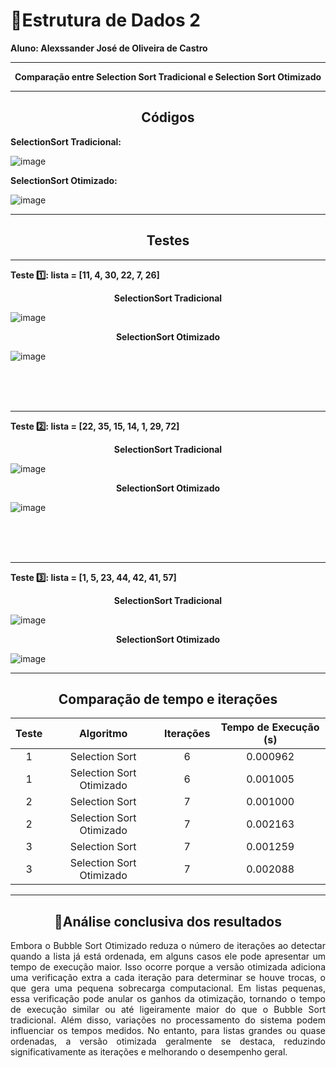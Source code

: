 # :book:Estrutura de Dados 2


<strong>Aluno: Alexssander José de Oliveira de Castro</strong>



---

<p align="center">
  <strong>Comparação entre Selection Sort Tradicional e Selection Sort Otimizado</strong>
</p>


---
<h2 align="center">
  <strong>Códigos</strong>
</h2>



<strong>SelectionSort Tradicional:</strong>

![image](https://github.com/user-attachments/assets/b5322394-3140-4b43-bd77-75b955638605)


<strong>SelectionSort Otimizado:</strong>

![image](https://github.com/user-attachments/assets/aeb18a86-ea1e-47ec-b3ea-1bf27d097fa1)



---
<h2 align="center">
  <strong>Testes</strong>
</h2>

---

<strong>Teste 1️⃣: lista = [11, 4, 30, 22, 7, 26]</strong>


<p align="center">
  <strong>SelectionSort Tradicional</strong>
</p>

![image](https://github.com/user-attachments/assets/4182b44a-8e83-43cf-923f-855af1a1ba7e)


<p align="center">
  <strong>SelectionSort Otimizado</strong>
</p>

![image](https://github.com/user-attachments/assets/c8ea84dd-9d5d-4563-8e81-377677136208)


<br>
<br>
<br>

---

<strong>Teste 2️⃣: lista = [22, 35, 15, 14, 1, 29, 72]</strong>


<p align="center">
  <strong>SelectionSort Tradicional</strong>
</p>

![image](https://github.com/user-attachments/assets/ff2c4ee9-5441-479c-8ffe-bc88e11e9fa1)


<p align="center">
  <strong>SelectionSort Otimizado</strong>
</p>

![image](https://github.com/user-attachments/assets/6b943a75-a8a1-4661-ac58-80c6098dac9e)


<br>
<br>
<br>

---

<strong>Teste 3️⃣: lista = [1, 5, 23, 44, 42, 41, 57]</strong>


<p align="center">
  <strong>SelectionSort Tradicional</strong>
</p>

![image](https://github.com/user-attachments/assets/89a39e02-7440-4676-804e-1bc591ce4721)


<p align="center">
  <strong>SelectionSort Otimizado</strong>
</p>


![image](https://github.com/user-attachments/assets/b072ddf3-33f5-4fe4-96bb-e7cfde4ef926)


---

<h2 align="center">
  <strong>Comparação de tempo e iterações</strong>
</h2>

<div align="center">

| Teste | Algoritmo                 | Iterações | Tempo de Execução (s) |
|:-----:|:-------------------------:|:---------:|:---------------------:|
| 1     | Selection Sort            | 6         | 0.000962              |
| 1     | Selection Sort Otimizado  | 6         | 0.001005              |
| 2     | Selection Sort            | 7         | 0.001000              |
| 2     | Selection Sort Otimizado  | 7         | 0.002163              |
| 3     | Selection Sort            | 7         | 0.001259              |
| 3     | Selection Sort Otimizado  | 7         | 0.002088              |


</div>

---


<h2 align="center">🎯Análise conclusiva dos resultados</h2>


<p align="justify">
Embora o Bubble Sort Otimizado reduza o número de iterações ao detectar quando a lista já está ordenada, em alguns casos ele pode apresentar um tempo de execução maior. Isso ocorre porque a versão otimizada adiciona uma verificação extra a cada iteração para determinar se houve trocas, o que gera uma pequena sobrecarga computacional. Em listas pequenas, essa verificação pode anular os ganhos da otimização, tornando o tempo de execução similar ou até ligeiramente maior do que o Bubble Sort tradicional. Além disso, variações no processamento do sistema podem influenciar os tempos medidos. No entanto, para listas grandes ou quase ordenadas, a versão otimizada geralmente se destaca, reduzindo significativamente as iterações e melhorando o desempenho geral.
</p>
